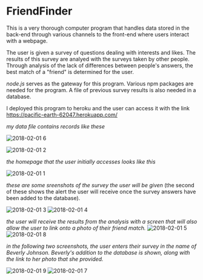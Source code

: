 # FriendFinder

This is a very thorough computer program that handles data stored in the back-end through various channels to the front-end where users interact with a webpage. 

The user is given a survey of questions dealing with interests and likes.  The results of this survey are analyed with the surveys taken by other people.  Through analysis of the lack of differences between people's answers, the best match of a "friend" is determined for the user.

*node.js* serves as the gateway for this program.  Various npm packages are needed for the program.  A file of previous survey results is also needed in a database.

I deployed this program to heroku and the user can access it with the link https://pacific-earth-62047.herokuapp.com/
 

*my data file contains records like these*

![2018-02-01 6](https://user-images.githubusercontent.com/30198872/35663772-f35ee860-06ec-11e8-8289-0aa478ae9a78.png)







![2018-02-01 2](https://user-images.githubusercontent.com/30198872/35663760-e6c39006-06ec-11e8-90ae-1829504621d4.png)

*the homepage that the user initially accesses looks like this*

![2018-02-01 1](https://user-images.githubusercontent.com/30198872/35663756-e2a76c04-06ec-11e8-9556-43b07001c041.png)


*these are some sreenshots of the survey the user will be given* (the second of these shows the alert the user will receive once the survey answers have been added to the database).



![2018-02-01 3](https://user-images.githubusercontent.com/30198872/35663763-e9f0c6fe-06ec-11e8-8abd-880684c3b56f.png)
![2018-02-01 4](https://user-images.githubusercontent.com/30198872/35663766-ecf7a50c-06ec-11e8-8fb9-2de47eaa09b8.png)

*the user will receive the results from the analysis with a screen that will also allow the user to link onto a photo of their friend match.*
![2018-02-01 5](https://user-images.githubusercontent.com/30198872/35672428-90f8a15a-070c-11e8-9017-7d4ec6ddce7b.png)
![2018-02-01 8](https://user-images.githubusercontent.com/30198872/35667138-8322470a-06fa-11e8-83e8-193941fb31e5.png)

*in the following two screenshots, the user enters their survey in the name of Beverly Johnson.*
*Beverly's addition to the database is shown, along with the link to her photo that she provided.*

![2018-02-01 9](https://user-images.githubusercontent.com/30198872/35668962-85a76968-0701-11e8-90a7-9cab513440b3.png)
![2018-02-01 7](https://user-images.githubusercontent.com/30198872/35663774-f6906bbc-06ec-11e8-99b5-0613e4b7b3ea.png)

